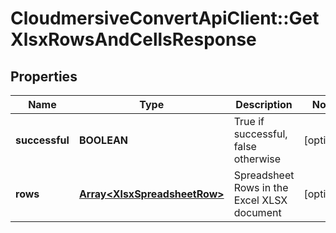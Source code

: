 # CloudmersiveConvertApiClient::GetXlsxRowsAndCellsResponse

## Properties
Name | Type | Description | Notes
------------ | ------------- | ------------- | -------------
**successful** | **BOOLEAN** | True if successful, false otherwise | [optional] 
**rows** | [**Array&lt;XlsxSpreadsheetRow&gt;**](XlsxSpreadsheetRow.md) | Spreadsheet Rows in the Excel XLSX document | [optional] 


